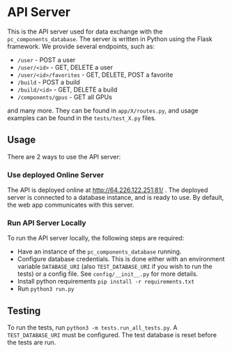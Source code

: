 # API Server

This is the API server used for data exchange with the `pc_components_database`.
The server is written in Python using the Flask framework.
We provide several endpoints, such as:
- `/user` - POST a user
- `/user/<id>` - GET, DELETE a user
- `/user/<id>/favorites` - GET, DELETE, POST a favorite
- `/build` - POST a build
- `/build/<id>` - GET, DELETE a build
- `/components/gpus` - GET all GPUs   
  
and many more. They can be found in `app/X/routes.py`, and usage examples can be found in the `tests/test_X.py` files.  

## Usage
There are 2 ways to use the API server:

### Use deployed Online Server
The API is deployed online at http://64.226.122.251:81/ . The deployed server is connected to a database instance, and is ready to use.
By default, the web app communicates with this server.

### Run API Server Locally
To run the API server locally, the following steps are required:
- Have an instance of the `pc_components_database` running. 
- Configure database credentials. This is done either with an environment variable `DATABASE_URI` (also `TEST_DATABASE_URI` if you wish to run the tests) or a config file. See `config/__init__.py` for more details. 
- Install python requirements `pip install -r requirements.txt`
- Run `python3 run.py`

## Testing
To run the tests, run `python3 -m tests.run_all_tests.py`. A `TEST_DATABASE_URI` must be configured. The test database is reset before the tests are run.
